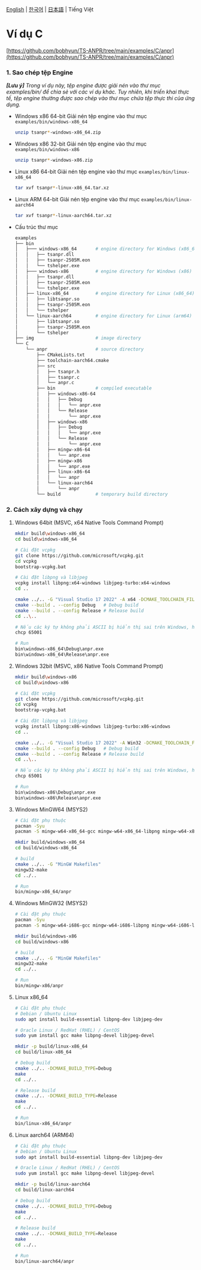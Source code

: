 [English](../../) | [한국어](../ko-KR/) | [日本語](../ja-JP/) | Tiếng Việt

# Ví dụ C

[https://github.com/bobhyun/TS-ANPR/tree/main/examples/C/anpr](https://github.com/bobhyun/TS-ANPR/tree/main/examples/C/anpr)

### 1. Sao chép tệp Engine

_**[Lưu ý]** Trong ví dụ này, tệp engine được giải nén vào thư mục examples/bin/ để chia sẻ với các ví dụ khác. Tuy nhiên, khi triển khai thực tế, tệp engine thường được sao chép vào thư mục chứa tệp thực thi của ứng dụng._

- Windows x86 64-bit
  Giải nén tệp engine vào thư mục `examples/bin/windows-x86_64`
  ```sh
  unzip tsanpr*-windows-x86_64.zip
  ```
- Windows x86 32-bit
  Giải nén tệp engine vào thư mục `examples/bin/windows-x86`
  ```sh
  unzip tsanpr*-windows-x86.zip
  ```
- Linux x86 64-bit
  Giải nén tệp engine vào thư mục `examples/bin/linux-x86_64`
  ```sh
  tar xvf tsanpr*-linux-x86_64.tar.xz
  ```
- Linux ARM 64-bit
  Giải nén tệp engine vào thư mục `examples/bin/linux-aarch64`
  ```sh
  tar xvf tsanpr*-linux-aarch64.tar.xz
  ```
- Cấu trúc thư mục
  ```sh
  examples
  ├── bin
  │   ├─── windows-x86_64       # engine directory for Windows (x86_64)
  │   │   ├── tsanpr.dll
  │   │   ├── tsanpr-2505M.eon
  │   │   └── tshelper.exe
  │   ├─── windows-x86          # engine directory for Windows (x86)
  │   │   ├── tsanpr.dll
  │   │   ├── tsanpr-2505M.eon
  │   │   └── tshelper.exe
  │   ├── linux-x86_64          # engine directory for Linux (x86_64)
  │   │   ├── libtsanpr.so
  │   │   ├── tsanpr-2505M.eon
  │   │   └── tshelper
  │   └── linux-aarch64         # engine directory for Linux (arm64)
  │       ├── libtsanpr.so
  │       ├── tsanpr-2505M.eon
  │       └── tshelper
  ├── img                       # image directory
  └── C
      └── anpr                  # source directory
          ├── CMakeLists.txt
          ├── toolchain-aarch64.cmake
          ├── src
          │   ├── tsanpr.h
          │   ├── tsanpr.c
          │   └── anpr.c
          ├── bin               # compiled executable
          │   ├── windows-x86-64
          │   │   ├── Debug
          │   │   │   └── anpr.exe
          │   │   └── Release
          │   │       └── anpr.exe
          │   ├── windows-x86
          │   │   ├── Debug
          │   │   │   └── anpr.exe
          │   │   └── Release
          │   │       └── anpr.exe
          │   ├── mingw-x86-64
          │   │   └── anpr.exe
          │   ├── mingw-x86
          │   │   └── anpr.exe
          │   ├── linux-x86-64
          │   │   └── anpr
          │   └── linux-aarch64
          │       └── anpr
          └── build             # temporary build directory
  ```

### 2. Cách xây dựng và chạy

1. Windows 64bit (MSVC, x64 Native Tools Command Prompt)

   ```sh
   mkdir build\windows-x86_64
   cd build\windows-x86_64

   # Cài đặt vcpkg
   git clone https://github.com/microsoft/vcpkg.git
   cd vcpkg
   bootstrap-vcpkg.bat

   # Cài đặt libpng và libjpeg
   vcpkg install libpng:x64-windows libjpeg-turbo:x64-windows
   cd ..

   cmake ../.. -G "Visual Studio 17 2022" -A x64 -DCMAKE_TOOLCHAIN_FILE=vcpkg/scripts/buildsystems/vcpkg.cmake
   cmake --build . --config Debug   # Debug build
   cmake --build . --config Release # Release build
   cd ..\..

   # Nếu các ký tự không phải ASCII bị hiển thị sai trên Windows, hãy  chạy lệnh này.
   chcp 65001

   # Run
   bin\windows-x86_64\Debug\anpr.exe
   bin\windows-x86_64\Release\anpr.exe
   ```

2. Windows 32bit (MSVC, x86 Native Tools Command Prompt)

   ```sh
   mkdir build\windows-x86
   cd build\windows-x86

   # Cài đặt vcpkg
   git clone https://github.com/microsoft/vcpkg.git
   cd vcpkg
   bootstrap-vcpkg.bat

   # Cài đặt libpng và libjpeg
   vcpkg install libpng:x86-windows libjpeg-turbo:x86-windows
   cd ..

   cmake ../.. -G "Visual Studio 17 2022" -A Win32 -DCMAKE_TOOLCHAIN_FILE=vcpkg/scripts/buildsystems/vcpkg.cmake
   cmake --build . --config Debug   # Debug build
   cmake --build . --config Release # Release build
   cd ..\..

   # Nếu các ký tự không phải ASCII bị hiển thị sai trên Windows, hãy  chạy lệnh này.
   chcp 65001

   # Run
   bin\windows-x86\Debug\anpr.exe
   bin\windows-x86\Release\anpr.exe
   ```

3. Windows MinGW64 (MSYS2)

   ```sh
   # Cài đặt phụ thuộc
   pacman -Syu
   pacman -S mingw-w64-x86_64-gcc mingw-w64-x86_64-libpng mingw-w64-x86_64-libjpeg-turbo

   mkdir build/windows-x86_64
   cd build/windows-x86_64

   # build
   cmake ../.. -G "MinGW Makefiles"
   mingw32-make
   cd ../..

   # Run
   bin/mingw-x86_64/anpr
   ```

4. Windows MinGW32 (MSYS2)

   ```sh
   # Cài đặt phụ thuộc
   pacman -Syu
   pacman -S mingw-w64-i686-gcc mingw-w64-i686-libpng mingw-w64-i686-libjpeg-turbo

   mkdir build/windows-x86
   cd build/windows-x86

   # build
   cmake ../.. -G "MinGW Makefiles"
   mingw32-make
   cd ../..

   # Run
   bin/mingw-x86/anpr
   ```

5. Linux x86_64

   ```sh
   # Cài đặt phụ thuộc
   # Debian / Ubuntu Linux
   sudo apt install build-essential libpng-dev libjpeg-dev

   # Oracle Linux / RedHat (RHEL) / CentOS
   sudo yum install gcc make libpng-devel libjpeg-devel

   mkdir -p build/linux-x86_64
   cd build/linux-x86_64

   # Debug build
   cmake ../.. -DCMAKE_BUILD_TYPE=Debug
   make
   cd ../..

   # Release build
   cmake ../.. -DCMAKE_BUILD_TYPE=Release
   make
   cd ../..

   # Run
   bin/linux-x86_64/anpr
   ```

6. Linux aarch64 (ARM64)

   ```sh
   # Cài đặt phụ thuộc
   # Debian / Ubuntu Linux
   sudo apt install build-essential libpng-dev libjpeg-dev

   # Oracle Linux / RedHat (RHEL) / CentOS
   sudo yum install gcc make libpng-devel libjpeg-devel

   mkdir -p build/linux-aarch64
   cd build/linux-aarch64

   # Debug build
   cmake ../.. -DCMAKE_BUILD_TYPE=Debug
   make
   cd ../..

   # Release build
   cmake ../.. -DCMAKE_BUILD_TYPE=Release
   make
   cd ../..

   # Run
   bin/linux-aarch64/anpr
   ```
